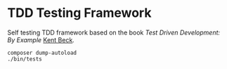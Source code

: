 # TDD Testing Framework
Self testing TDD framework based on the book *Test Driven Development: By Example* [Kent Beck](https://twitter.com/kentbeck).

```
composer dump-autoload
./bin/tests
```